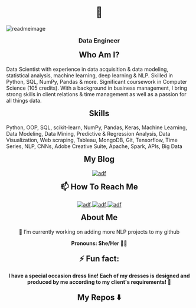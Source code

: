 <p align="center" style="margin-bottom: 0px !important;">
  <h1 align="center" style="margin-top: 0px;"> 👋</h1>
</p>

![readmeimage](https://user-images.githubusercontent.com/71333855/134226256-bc4c95c4-97e2-4eee-a7a2-d437be12c50b.png)
<p align="center" style="margin-bottom: 0px !important;">
  <h3 align="center" style="margin-top: 0px;"> Data Engineer</h3>
</p>
  
<p align="center" style="margin-bottom: 0px !important;">
  <h2 align="center" style="margin-top: 0px;"> Who Am I?</h2>
</p>

Data Scientist with experience in data acquisition & data modeling, statistical analysis, machine learning, deep learning & NLP. Skilled in Python, SQL, NumPy, Pandas & more. Significant coursework in Computer Science (105 credits). With a background in business management, I bring strong skills in client relations & time management as well as a passion for all things data. 


<p align="center" style="margin-bottom: 0px !important;">
  <h2 align="center" style="margin-top: 0px;"> Skills</h2>
</p>
Python, OOP, SQL, scikit-learn, NumPy, Pandas, Keras, Machine Learning, Data Modeling, Data Mining, Predictive & Regression Analysis, Data Visualization, Web scraping, Tableau, MongoDB, Git, Tensorflow, Time Series, NLP, CNNs, Adobe Creative Suite, Apache, Spark, APIs, Big Data

<p align="center" style="margin-bottom: 0px !important;">
  <h2 align="center" style="margin-top: 0px;"> My Blog</h2>
</p>
<p align="center" style="margin-bottom: 0px !important;">
  <a href="https://shrdatascience.blogspot.com/">
    <img  src="https://www.blogger.com/img/logo_blogger_40px_2x.png" alt="adf" align="center">
  </a>
</p> 

<p align="center" style="margin-bottom: 0px !important;">
  <h2 align="center" style="margin-top: 0px;"> 📫 How To Reach Me</h2>
</p>

<p align="center" style="margin-bottom: 0px !important;">
  <a href="https://www.linkedin.com/in/sameeha-ramadhan/">
    <img  src="https://user-images.githubusercontent.com/71333855/134230809-135ab4c2-f706-4509-ab40-285fe1b39f9c.png" alt="adf" align="center">
  </a>
  
  <a href="https://twitter.com/sameeha_rDS">
    <img  src="https://user-images.githubusercontent.com/71333855/134230811-117d3fb6-7d7b-4a9e-9c09-625e07689145.png" alt="adf" align="center">
  </a>
   
  <a href="mailto:shramadhan@gmail.com?subject=Hello%20Sameeha,%20From%20Github">
    <img  src="https://user-images.githubusercontent.com/71333855/134230807-095d8559-2a8b-4312-a423-83d4ff7ee404.png" alt="adf" align="center">
  </a>
</p>

<p align="center" style="margin-bottom: 0px !important;">
  <h2 align="center" style="margin-top: 0px;"> About Me</h2>
</p>

<p align="center" style="margin-bottom: 0px !important;">
  🔭 I’m currently working on adding more NLP projects to my github
</p>

<p align="center" style="margin-bottom: 0px !important;">
  <h4 align="center" style="margin-top: 0px;"> Pronouns: She/Her 🙋‍♀️</h4>
</p>

<p align="center" style="margin-bottom: 0px !important;">
  <h2 align="center" style="margin-top: 0px;"> ⚡ Fun fact: </h2>
</p>

<p align="center" style="margin-bottom: 0px !important;">
  <h4 align="center" style="margin-top: 0px;"> I have a special occasion dress line! Each of my dresses is designed and produced by me according to my client's requirements! 👗 </h4>
</p>
<p align="center" style="margin-bottom: 0px !important;">
  <h2 align="center" style="margin-top: 0px;"> My Repos ⬇️ </h2>
</p>
